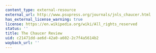 ```yaml
---
content_type: external-resource
external_url: http://www.psupress.org/journals/jnls_chaucer.html
has_external_license_warning: true
license: https://en.wikipedia.org/wiki/All_rights_reserved
status: ''
title: The Chaucer Review
uid: c21471dd-ae6d-42a0-a602-2c7f4a5614b2
wayback_url: ''
---
```

